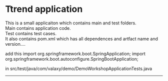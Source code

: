 # Ttrend application

This is a small applicaiton which contains main and test folders.  
Main contains application code.  
Test contains test cases.  
It also contains pom.xml which has all dependences and artfact name and version....

add this 
import org.springframework.boot.SpringApplication;
import org.springframework.boot.autoconfigure.SpringBootApplication;

in src/test/java/com/valaxy/demo/DemoWorkshopApplicationTests.java

-----------------------------------------------------------------
